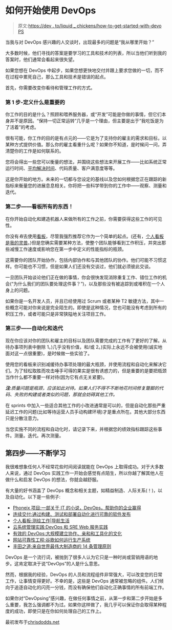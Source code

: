 # 如何开始使用 DevOps

> 原文:[https://dev . to/liquid _ chickens/how-to-get-started-with-devo PS](https://dev.to/liquid_chickens/how-to-get-started-with-devops)

当我与对 DevOps 感兴趣的人交谈时，出现最多的问题是“我从哪里开始？”

大多数时候，他们寻找的答案是要学习的工具和技术的列表，所以当他们听到我的答案时，他们通常会看起来很失望。

如果您想在 DevOps 中起步，如果您想更快地交付并跟上要求您做的一切，而不在过程中累死自己，那么工具和技术是错误的起点。

首先，你需要改变你看待和管理工作的方式。

### 第 1 步-定义什么是重要的

你工作的目的是什么？照顾和喂养服务器，或“开发”可能是你做的事情，但它们本身并不是原因。“保持一切正常运转”几乎是一个理由，但主要是出于“我吃饭是为了活着”的考虑。

很有可能，你工作的目的是有点元的——它是为了支持你的雇主的需求和目标，以某种方式提供价值。那么你的雇主看重什么呢？如果你不知道，是时候问一问，弄清楚你的工作是如何联系的。

您将会得出一些您可以衡量的想法，并围绕这些想法来开展工作——比如系统正常运行时间、[平均解决时间](https://en.wikipedia.org/wiki/Mean_time_to_repair)、代码质量、客户满意度等等。

这是你开始的地方。未来的一切都与您设定的基线以及您如何根据您正在跟踪的新指标来衡量您的进展息息相关。你将把一些科学带到你的工作中——观察、测量和迭代。

### 第二步——看板所有的东西！

在你开始自动化和建造机器人来做所有的工作之前，你需要获得这些工作的可见性。

你没有*有*去使用[看板](http://www.everydaykanban.com/what-is-kanban/)，尽管我强烈推荐它作为一个简单的起点。(还有，[个人看板是我的灵兽](http://chrisdodds.net/how-to-it-kick-chaos-in-the-face/)。)但是您确实需要某种方法，使整个团队能够看到工作积压，并突出那些减慢工作速度或影响您在第一步中定义的性能指标的瓶颈。

这需要你的团队开始协作，包括内部协作和与其他团队的协作。他们可能不习惯这样。你可能也不习惯，但是如果人们还没有交谈过，他们就必须彼此交谈。

一旦团队开始谈论他们正在做的事情，你会很快发现消除重复工作、错位工作的机会(“为什么我们的团队要处理这件事？”)，以及那些没有被追踪到或堆积在一个人身上的问题。

如果你是一名开发人员，并且已经使用过 Scrum 或者某种 T2 敏捷方法，其中一些概念可能对你来说是完全陌生的。即使是这种情况，您也可能没有考虑到所有的积压工作，或者可能只是非常狭隘地关注项目工作。

### 第三步——自动化和迭代

现在你应该对你的团队和雇主的目标以及团队需要完成的工作有了更好的了解。从待办事项列表中删除 1。)几乎没有价值，和/或 2。)实际上永远不会被使用(诚实地面对这一点很重要)，是时候做一些实验了。

使用您的看板来识别减缓待办事项处理的最大瓶颈，并使用流程和自动化来解决它们。为了轻松取胜而攻击唾手可得的果实是很有诱惑力的，但是重要的是要把瓶颈当作什么都不重要一样对待(因为它有点无关紧要)。

***注**:质量问题是瓶颈，应该如此对待。如果人们不得不不断地花时间修复蹩脚的代码、失败的构建或者类似的问题，那就会妨碍其他工作。*

在 sprints 中加入一些适合其他工作的小改进通常是可以的，但是自动化那些严重延迟工作的问题(比如等待运营人员手动构建环境)才是重点所在。其他大部分东西只是分散注意力。

当您实施不同的流程和自动化时，请记录下来，并根据您的绩效指标跟踪这些事件。测量。迭代。再次测量。

## 第四步——不断学习

我很难想象任何人不经常花些时间阅读就能在 DevOps 上取得成功。对于大多数人来说，通过 DevOps 实践工作一开始会感觉有点陌生，所以你越了解其他人在做什么和启发 DevOps 的想法，你就会越舒服。

有大量的好书涵盖了 DevOps 概念和相关主题，如精益制造、人际关系(！)，以及自动化。以下是一些例子:

*   [Phoneix 项目:一部关于 IT 的小说，DevOps，帮助你的企业赢得](https://www.amazon.com/Phoenix-Project-DevOps-Helping-Business-ebook/dp/B00AZRBLHO)
*   [连续交付:通过构建、测试和部署自动化进行可靠的软件发布](https://www.amazon.com/Continuous-Delivery-Deployment-Automation-Addison-Wesley-ebook/dp/B003YMNVC0/ref=pd_sim_351_2?_encoding=UTF8&psc=1&refRID=AJDG6JXGMSMAYFWJD7XV)
*   [个人看板:测绘工作|导航生活](https://www.amazon.com/Personal-Kanban-Mapping-Work-Navigating-ebook/dp/B004R1Q642/ref=pd_sim_351_6?_encoding=UTF8&psc=1&refRID=AJDG6JXGMSMAYFWJD7XV)
*   [云系统管理实践:DevOps 和 SRE Web 服务实践](https://www.amazon.com/Practice-Cloud-System-Administration-Practices-ebook/dp/B00N7N2CRQ/ref=pd_sim_351_1?_encoding=UTF8&psc=1&refRID=X9E1Q0FXKWTEPD895YFY)
*   [有效的 DevOps:大规模建立协作、亲和和工具化的文化](https://www.amazon.com/Effective-DevOps-Building-Collaboration-Affinity-ebook/dp/B01GGQKXOE/ref=pd_sim_351_19?_encoding=UTF8&psc=1&refRID=AJDG6JXGMSMAYFWJD7XV)
*   [网站可靠性工程:谷歌如何运行生产系统](https://www.amazon.com/Site-Reliability-Engineering-Production-Systems-ebook/dp/B01DCPXKZ6/ref=pd_sim_351_15?_encoding=UTF8&psc=1&refRID=AJDG6JXGMSMAYFWJD7XV)
*   [丰田之道:来自世界最伟大制造商的 14 条管理原则](https://www.amazon.com/Toyota-Way-Management-Principles-Manufacturer-ebook/dp/B000SEGIVS/ref=sr_1_4?s=digital-text&ie=UTF8&qid=1502246612&sr=1-4&keywords=lean+manufacturing)

DevOps 是一个流行词，被抛到了很多人认为它只是一种时尚或营销用语的地步。这肯定取决于说“DevOps”的人是什么意思。

然而，根据我的经验，DevOps 的人员和流程组件非常强大，可以改变您的日常工作，让事情变得更好。不幸的是，这些是 DevOps 通常被忽略的组件。人们倾向于追逐自动化的闪亮一分钱，而没有确保他们自动化正确事情的所有前端工作。

如果你对“DevOpsing”感兴趣，在做任何事情之前，从第一步和第二步开始是多么重要，我怎么强调都不为过。如果你这样做了，我几乎可以保证你会取得某种程度的成功，即使只是在你如何处理自己的工作上。

最初发布于[chrisdodds.net](http://chrisdodds.net/how-to-get-started-with-devops/)